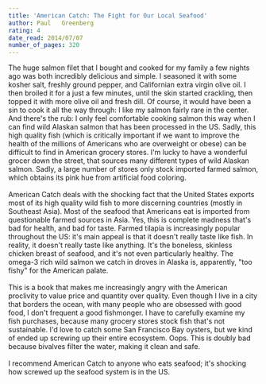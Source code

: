 ```yaml
---
title: 'American Catch: The Fight for Our Local Seafood'
author: Paul   Greenberg
rating: 4
date_read: 2014/07/07
number_of_pages: 320
---
```


The huge salmon filet that I bought and cooked for my family a few nights ago was both incredibly delicious and simple. I seasoned it with some kosher salt, freshly ground pepper, and Californian extra virgin olive oil. I then broiled it for a just a few minutes, until the skin started crackling, then topped it with more olive oil and fresh dill. Of course, it would have been a sin to cook it all the way through: I like my salmon fairly rare in the center. And there's the rub: I only feel comfortable cooking salmon this way when I can find wild Alaskan salmon that has been processed in the US. Sadly, this high quality fish (which is critically important if we want to improve the health of the millions of Americans who are overweight or obese) can be difficult to find in American grocery stores. I'm lucky to have a wonderful grocer down the street, that sources many different types of wild Alaskan salmon. Sadly, a large number of stores only stock imported farmed salmon, which obtains its pink hue from artificial food coloring.<br/><br/>American Catch deals with the shocking fact that the United States exports most of its high quality wild fish to more discerning countries (mostly in Southeast Asia). Most of the seafood that Americans eat is imported from questionable farmed sources in Asia. Yes, this is complete madness that's bad for health, and bad for taste. Farmed tilapia is increasingly popular throughout the US: it's main appeal is that it doesn't really taste like fish. In reality, it doesn't really taste like anything. It's the boneless, skinless chicken breast of seafood, and it's not even particularly healthy. The omega-3 rich wild salmon we catch in droves in Alaska is, apparently, "too fishy" for the American palate.<br/><br/>This is a book that makes me increasingly angry with the American proclivity to value price and quantity over quality. Even though I live in a city that borders the ocean, with many people who are obsessed with good food, I don't frequent a good fishmonger. I have to carefully examine my fish purchases, because many grocery stores stock fish that's not sustainable. I'd love to catch some San Francisco Bay oysters, but we kind of ended up screwing up their entire ecosystem. Oops. This is doubly bad because bivalves filter the water, making it clean and safe.<br/><br/>I recommend American Catch to anyone who eats seafood; it's shocking how screwed up the seafood system is in the US. 